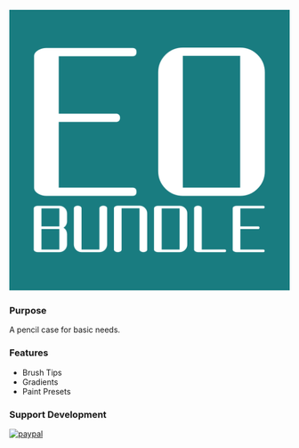 ![Picture](https://github.com/EyeOdin/eo_bundle/blob/main/eo_bundle_logo.png)

### Purpose
A pencil case for basic needs.

### Features
* Brush Tips
* Gradients
* Paint Presets


### Support Development
[![paypal](https://pics.paypal.com/00/s/NjA2OWU0ZmEtNjQ4MC00MWZhLTk5YzctM2VhZDA1MzgyMDQ0/file.PNG "Donation Link")](https://www.paypal.com/donate/?hosted_button_id=9FARNUYBC9R3J)
